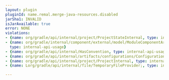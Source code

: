 ```yaml
---
layout: plugin
pluginId: name.remal.merge-java-resources.disabled
jarSha1: INVALID
isJarAvailable: true
error: NONE
violations:
- {name: org/gradle/api/internal/project/ProjectStateInternal, type: internal-api-usage}
- {name: org/gradle/internal/component/external/model/ModuleComponentArtifactIdentifier,
  type: internal-api-usage}
- {name: org/gradle/api/internal/HasConvention, type: internal-api-usage}
- {name: org/gradle/api/internal/artifacts/configurations/ConfigurationInternal, type: internal-api-usage}
- {name: org/gradle/api/internal/project/ProjectInternal, type: internal-api-usage}
- {name: Lorg/gradle/api/internal/file/TemporaryFileProvider;, type: internal-api-usage}

---
```

